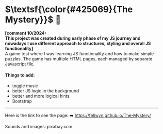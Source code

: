 # $\textsf{\color{#425069}{The Mystery}}$ 🔎 

**[comment 10/2024: <br>
This project was created during early phase of my JS journey and
nowadays I use different approach to structures, styling and overall JS functionality]**
<br>
A game test where I was learning JS functionality and how to make simple puzzles. 
The game has multiple HTML pages, each managed by separate Javascript file. 




#### Things to add:

- toggle music
- better JS logic in the background
- better and more logical hints
- Bootstrap

---------------------------------
Here is the link to see the page:
➡️ https://fellwyn.github.io/The-Mystery/ 


Sounds and images: pixabay.com
